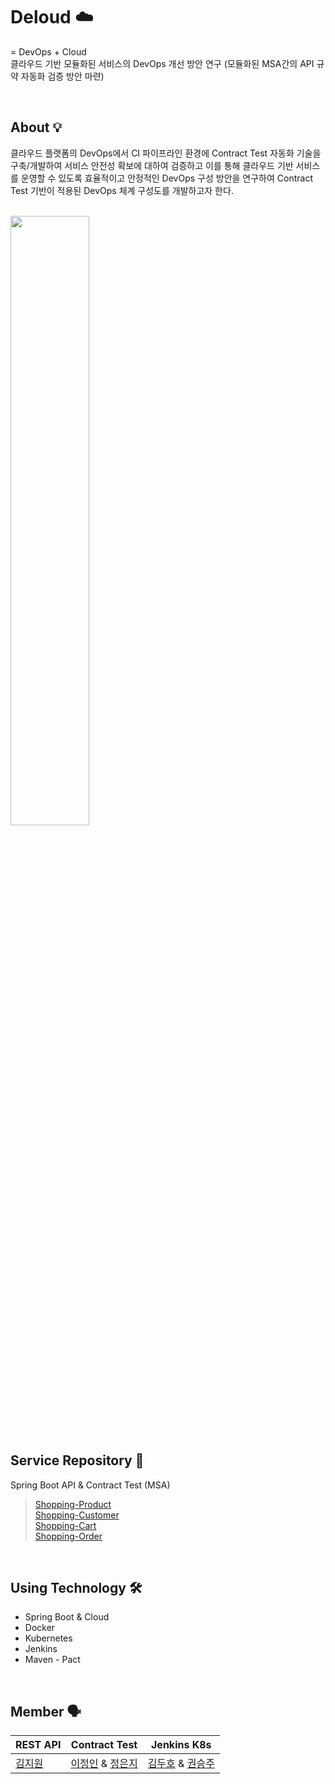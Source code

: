 # Deloud ☁️
= DevOps + Cloud <br>
클라우드 기반 모듈화된 서비스의 DevOps 개선 방안 연구 (모듈화된 MSA간의 API 규약 자동화 검증 방안 마련)

<br>

## About 💡

클라우드 플랫폼의 DevOps에서 CI 파이프라인 환경에 Contract Test 자동화 기술을 구축/개발하여 서비스 안전성 확보에 대하여 검증하고 이를 통해 클라우드 기반 서비스를 운영할 수 있도록 효율적이고 안정적인 DevOps 구성 방안을 연구하여 Contract Test 기반이 적용된 DevOps 체계 구성도를 개발하고자 한다. 

<br>

<img src="https://user-images.githubusercontent.com/43091713/107845428-9c94be00-6e1e-11eb-83f5-538448fa8578.png" width="50%">

<br>

## Service Repository 🚀

Spring Boot API & Contract Test (MSA) <br>

> [Shopping-Product](https://github.com/Deloud/Shopping-Product) <br>
> [Shopping-Customer](https://github.com/Deloud/Shopping-Customer) <br>
> [Shopping-Cart](https://github.com/Deloud/Shopping-Cart) <br>
> [Shopping-Order](https://github.com/Deloud/Shopping-Order) <br>

<br>

## Using Technology 🛠

* Spring Boot & Cloud
* Docker
* Kubernetes
* Jenkins
* Maven - Pact

<br>

## Member 🗣

REST API | Contract Test | Jenkins K8s 
----- | ----- | ---- |
[김지원](https://github.com/kl529)|[이정인](http://github.com/zungin) & [정은지](https://github.com/JeongEunJi1127)| [김두호](https://github.com/Source-SC) & [권승주](https://github.com/BenKwon)
